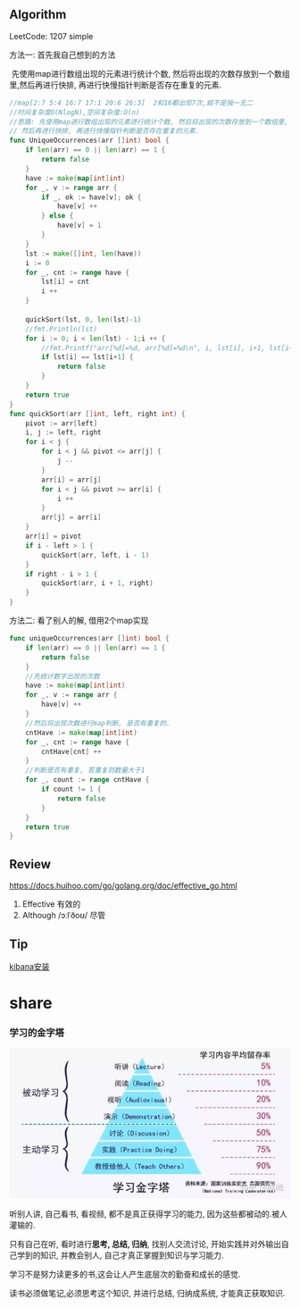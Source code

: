 ## Algorithm

LeetCode: 1207 simple

方法一: 首先我自己想到的方法

​	先使用map进行数组出现的元素进行统计个数, 然后将出现的次数存放到一个数组里,然后再进行快排, 再进行快慢指针判断是否存在重复的元素.	

```go
//map[2:7 5:4 16:7 17:1 20:6 26:3]  2和16都出现7次,就不是独一无二
//时间复杂度O(NlogN),空间复杂度:O(n)
//思路: 先使用map进行数组出现的元素进行统计个数, 然后将出现的次数存放到一个数组里,
// 然后再进行快排, 再进行快慢指针判断是否存在重复的元素.
func UniqueOccurrences(arr []int) bool {
	if len(arr) == 0 || len(arr) == 1 {
		return false
	}
	have := make(map[int]int)
	for _, v := range arr {
		if _, ok := have[v]; ok {
			have[v] ++
		} else {
			have[v] = 1
		}
	}
	lst := make([]int, len(have))
	i := 0
	for _, cnt := range have {
		lst[i] = cnt
		i ++
	}

	quickSort(lst, 0, len(lst)-1)
	//fmt.Println(lst)
	for i := 0; i < len(lst) - 1;i ++ {
		//fmt.Printf("arr[%d]=%d, arr[%d]=%d\n", i, lst[i], i+1, lst[i+1])
		if lst[i] == lst[i+1] {
			return false
		}
	}
	return true
}
func quickSort(arr []int, left, right int) {
	pivot := arr[left]
	i, j := left, right
	for i < j {
		for i < j && pivot <= arr[j] {
			j --
		}
		arr[i] = arr[j]
		for i < j && pivot >= arr[i] {
			i ++
		}
		arr[j] = arr[i]
	}
	arr[i] = pivot
	if i - left > 1 {
		quickSort(arr, left, i - 1)
	}
	if right - i > 1 {
		quickSort(arr, i + 1, right)
	}
}
```

方法二: 看了别人的解, 借用2个map实现

```go
func uniqueOccurrences(arr []int) bool {
    if len(arr) == 0 || len(arr) == 1 {
		return false
	}
    //先统计数字出现的次数
    have := make(map[int]int)
    for _, v := range arr {
        have[v] ++
    }
    //然后将出现次数进行map判断, 是否有重复的.
    cntHave := make(map[int]int) 
    for _, cnt := range have {
        cntHave[cnt] ++
    }
    //判断是否有重复, 若重复则数量大于1
    for _, count := range cntHave {
        if count != 1 {
            return false
        }
    }
    return true
}
```



## Review

https://docs.huihoo.com/go/golang.org/doc/effective_go.html

1. Effective 有效的
2. Although /ɔːlˈðoʊ/ 尽管



## Tip
[kibana安装](https://www.jianshu.com/p/485f045cd0a7)


# share

### 学习的金字塔

![img](asset/v2-d3d370491be1e1b2a715ac0c19b6325f_hd-1579414168990.jpg)

听别人讲, 自己看书, 看视频, 都不是真正获得学习的能力, 因为这些都被动的.被人灌输的.

只有自己在听, 看时进行**思考, 总结, 归纳**, 找别人交流讨论, 开始实践并对外输出自己学到的知识, 并教会别人, 自己才真正掌握到知识与学习能力.

学习不是努力读更多的书,这会让人产生底层次的勤奋和成长的感觉. 

读书必须做笔记,必须思考这个知识, 并进行总结, 归纳成系统, 才能真正获取知识.